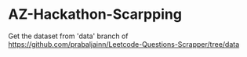 # AZ-Hackathon-Scarpping
Get the dataset from 'data' branch of https://github.com/prabaljainn/Leetcode-Questions-Scrapper/tree/data
